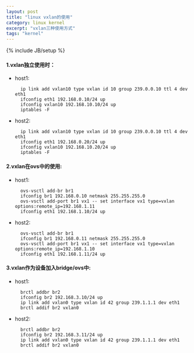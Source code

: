 ```yaml
---
layout: post
title: "linux vxlan的使用"
category: linux kernel
excerpt: "vxlan三种使用方式"
tags: "kernel"
---
```

{% include JB/setup %}
#### 1.vxlan独立使用时：

* host1:

        ip link add vxlan10 type vxlan id 10 group 239.0.0.10 ttl 4 dev eth1
        ifconfig eth1 192.168.0.10/24 up
        ifconfig vxlan10 192.168.10.10/24 up
        iptables -F

* host2:

        ip link add vxlan10 type vxlan id 10 group 239.0.0.10 ttl 4 dev eth1
        ifconfig eth1 192.168.0.20/24 up
        ifconfig vxlan10 192.168.10.20/24 up
        iptables -F

#### 2.vxlan在ovs中的使用:

* host1:

        ovs-vsctl add-br br1
        ifconfig br1 192.168.0.10 netmask 255.255.255.0
        ovs-vsctl add-port br1 vx1 -- set interface vx1 type=vxlan options:remote_ip=192.168.1.11
        ifconfig eth1 192.168.1.10/24 up

* host2:

        ovs-vsctl add-br br1
        ifconfig br1 192.168.0.11 netmask 255.255.255.0
        ovs-vsctl add-port br1 vx1 -- set interface vx1 type=vxlan options:remote_ip=192.168.1.10
        ifconfig eth1 192.168.1.11/24 up

#### 3.vxlan作为设备加入bridge/ovs中:

* host1:

        brctl addbr br2
        ifconfig br2 192.168.3.10/24 up
        ip link add vxlan0 type vxlan id 42 group 239.1.1.1 dev eth1
        brctl addif br2 vxlan0

* host2:

        brctl addbr br2
        ifconfig br2 192.168.3.11/24 up
        ip link add vxlan0 type vxlan id 42 group 239.1.1.1 dev eth1
        brctl addif br2 vxlan0

